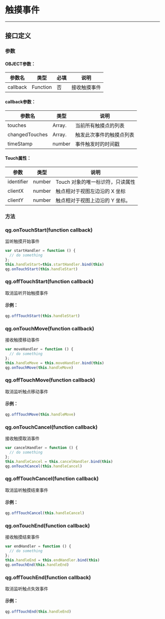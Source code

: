 # 触摸事件
---

## 接口定义

### 参数

#### OBJECT参数：

| 参数名   | 类型     | 必填 | 说明         |
| -------- | -------- | ---- | ------------ |
| callback | Function | 否   | 接收触摸事件 |

#### callback参数：

| 参数名         | 类型          | 说明                     |
| -------------- | ------------- | ------------------------ |
| touches        | Array.<Touch> | 当前所有触摸点的列表     |
| changedTouches | Array.<Touch> | 触发此次事件的触摸点列表 |
| timeStamp      | number        | 事件触发时的时间戳       |

#### Touch属性：

| 参数       | 类型   | 说明                             |
| ---------- | ------ | -------------------------------- |
| identifier | number | Touch 对象的唯一标识符，只读属性 |
| clientX    | number | 触点相对于视图左边沿的 X 坐标    |
| clientY    | number | 触点相对于视图上边沿的 Y 坐标。  |



### 方法

### qg.onTouchStart(function callback)

监听触摸开始事件

```javascript
var startHandler = function () {
  // do something
};
this.handleStart=this.startHandler.bind(this)
qg.onTouchStart(this.handleStart)
```

### qg.offTouchStart(function callback)

取消监听开始触摸事件

#### 示例：

```javascript
qg.offTouchStart(this.handleStart)
```
### qg.onTouchMove(function callback)

接收触摸移动事件

```javascript
var moveHandler = function () {
  // do something
};
this.handleMove = this.moveHandler.bind(this)
qg.onTouchMove(this.handleMove)
```

### qg.offTouchMove(function callback)

取消监听触点移动事件

#### 示例：

```javascript
qg.offTouchMove(this.handleMove)
```
### qg.onTouchCancel(function callback)

接收触摸取消事件

```javascript
var cancelHandler = function () {
  // do something
};
this.handleCancel = this.cancelHandler.bind(this)
qg.onTouchCancel(this.handleCancel)
```

### qg.offTouchCancel(function callback)

取消监听触摸结束事件

#### 示例：

```javascript
qg.offTouchCancel(this.handleCancel)
```
### qg.onTouchEnd(function callback)

接收触摸结束事件

```javascript
var endHandler = function () {
  // do something
};
this.handleEnd = this.endHandler.bind(this)
qg.onTouchEnd(this.handleEnd)
```

### qg.offTouchEnd(function callback)

取消监听触点失效事件

#### 示例：

```javascript
qg.offTouchEnd(this.handleEnd)
```
